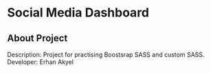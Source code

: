 # Social Media Dashboard

## About Project
Description: Project for practising Boostsrap SASS and custom SASS.
Developer: Erhan Akyel
